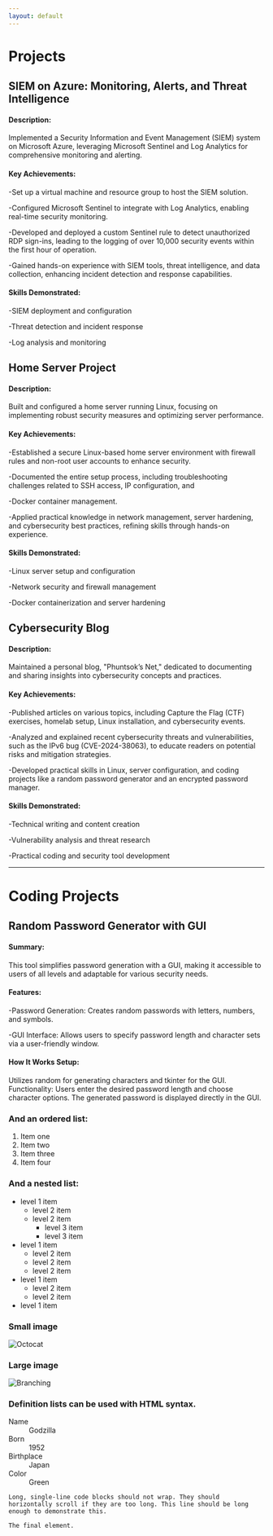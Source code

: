 ```yaml
---
layout: default
---
```


# Projects

## SIEM on Azure: Monitoring, Alerts, and Threat Intelligence 
#### Description:
Implemented a Security Information and Event Management (SIEM) system on Microsoft Azure, leveraging Microsoft Sentinel and
Log Analytics for comprehensive monitoring and alerting.


#### Key Achievements:

-Set up a virtual machine and resource group to host the SIEM solution.

-Configured Microsoft Sentinel to integrate with Log Analytics, enabling real-time security monitoring.

-Developed and deployed a custom Sentinel rule to detect unauthorized RDP sign-ins, leading to the logging of over 10,000
security events within the first hour of operation.

-Gained hands-on experience with SIEM tools, threat intelligence, and data collection, enhancing incident detection and
response capabilities.


#### Skills Demonstrated:

-SIEM deployment and configuration

-Threat detection and incident response

-Log analysis and monitoring

## Home Server Project
#### Description:
Built and configured a home server running Linux, focusing on implementing robust security measures and optimizing server
performance.


#### Key Achievements:

-Established a secure Linux-based home server environment with firewall rules and non-root user accounts to enhance
security.

-Documented the entire setup process, including troubleshooting challenges related to SSH access, IP configuration, and

-Docker container management.

-Applied practical knowledge in network management, server hardening, and cybersecurity best practices, refining skills 
through hands-on experience.


#### Skills Demonstrated:

-Linux server setup and configuration

-Network security and firewall management

-Docker containerization and server hardening

## Cybersecurity Blog

#### Description:
Maintained a personal blog, "Phuntsok’s Net," dedicated to documenting and sharing insights into cybersecurity concepts and
practices.


#### Key Achievements:

-Published articles on various topics, including Capture the Flag (CTF) exercises, homelab setup, Linux installation, and
cybersecurity events.

-Analyzed and explained recent cybersecurity threats and vulnerabilities, such as the IPv6 bug (CVE-2024-38063), to educate
readers on potential risks and mitigation strategies.

-Developed practical skills in Linux, server configuration, and coding projects like a random password generator and an
encrypted password manager.

#### Skills Demonstrated:

-Technical writing and content creation

-Vulnerability analysis and threat research

-Practical coding and security tool development

* * *

# Coding Projects

## Random Password Generator with GUI

#### Summary:

This tool simplifies password generation with a GUI, making it accessible to users of all levels and adaptable for various security needs.


#### Features:

-Password Generation: Creates random passwords with letters, numbers, and symbols. 

-GUI Interface: Allows users to specify password length and character sets via a user-friendly window. 


#### How It Works Setup: 
Utilizes random for generating characters and tkinter for the GUI. Functionality: Users enter the desired password length
and choose character options. The generated password is displayed directly in the GUI.


### And an ordered list:

1.  Item one
1.  Item two
1.  Item three
1.  Item four

### And a nested list:

- level 1 item
  - level 2 item
  - level 2 item
    - level 3 item
    - level 3 item
- level 1 item
  - level 2 item
  - level 2 item
  - level 2 item
- level 1 item
  - level 2 item
  - level 2 item
- level 1 item

### Small image

![Octocat](https://github.githubassets.com/images/icons/emoji/octocat.png)

### Large image

![Branching](https://guides.github.com/activities/hello-world/branching.png)


### Definition lists can be used with HTML syntax.

<dl>
<dt>Name</dt>
<dd>Godzilla</dd>
<dt>Born</dt>
<dd>1952</dd>
<dt>Birthplace</dt>
<dd>Japan</dd>
<dt>Color</dt>
<dd>Green</dd>
</dl>

```
Long, single-line code blocks should not wrap. They should horizontally scroll if they are too long. This line should be long enough to demonstrate this.
```

```
The final element.
```
